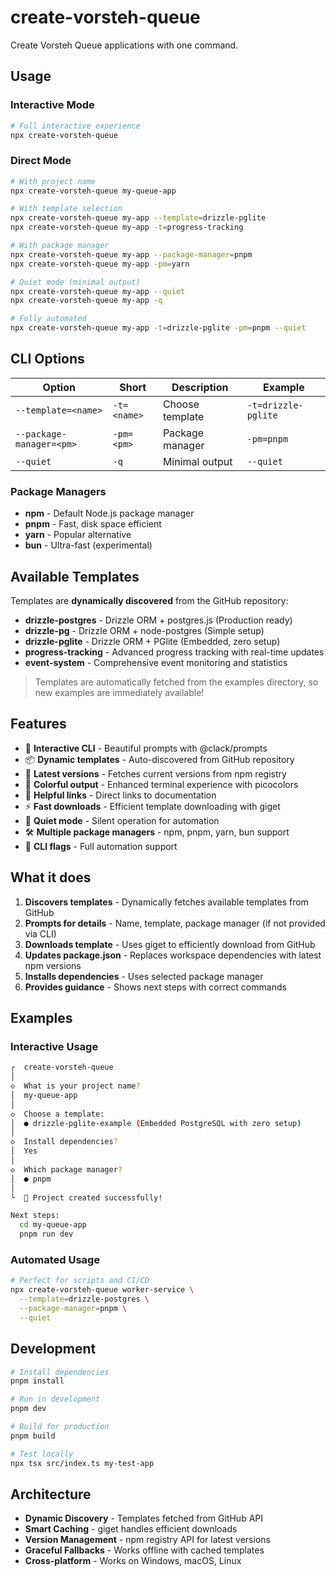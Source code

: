 # create-vorsteh-queue

Create Vorsteh Queue applications with one command.

## Usage

### Interactive Mode

```bash
# Full interactive experience
npx create-vorsteh-queue
```

### Direct Mode

```bash
# With project name
npx create-vorsteh-queue my-queue-app

# With template selection
npx create-vorsteh-queue my-app --template=drizzle-pglite
npx create-vorsteh-queue my-app -t=progress-tracking

# With package manager
npx create-vorsteh-queue my-app --package-manager=pnpm
npx create-vorsteh-queue my-app -pm=yarn

# Quiet mode (minimal output)
npx create-vorsteh-queue my-app --quiet
npx create-vorsteh-queue my-app -q

# Fully automated
npx create-vorsteh-queue my-app -t=drizzle-pglite -pm=pnpm --quiet
```

## CLI Options

| Option                   | Short       | Description     | Example             |
| ------------------------ | ----------- | --------------- | ------------------- |
| `--template=<name>`      | `-t=<name>` | Choose template | `-t=drizzle-pglite` |
| `--package-manager=<pm>` | `-pm=<pm>`  | Package manager | `-pm=pnpm`          |
| `--quiet`                | `-q`        | Minimal output  | `--quiet`           |

### Package Managers

- **npm** - Default Node.js package manager
- **pnpm** - Fast, disk space efficient
- **yarn** - Popular alternative
- **bun** - Ultra-fast (experimental)

## Available Templates

Templates are **dynamically discovered** from the GitHub repository:

- **drizzle-postgres** - Drizzle ORM + postgres.js (Production ready)
- **drizzle-pg** - Drizzle ORM + node-postgres (Simple setup)
- **drizzle-pglite** - Drizzle ORM + PGlite (Embedded, zero setup)
- **progress-tracking** - Advanced progress tracking with real-time updates
- **event-system** - Comprehensive event monitoring and statistics

> Templates are automatically fetched from the examples directory, so new examples are immediately available!

## Features

- 🚀 **Interactive CLI** - Beautiful prompts with @clack/prompts
- 📦 **Dynamic templates** - Auto-discovered from GitHub repository
- 🔄 **Latest versions** - Fetches current versions from npm registry
- 🎨 **Colorful output** - Enhanced terminal experience with picocolors
- 🔗 **Helpful links** - Direct links to documentation
- ⚡ **Fast downloads** - Efficient template downloading with giget
- 🤫 **Quiet mode** - Silent operation for automation
- 🛠️ **Multiple package managers** - npm, pnpm, yarn, bun support
- 🎯 **CLI flags** - Full automation support

## What it does

1. **Discovers templates** - Dynamically fetches available templates from GitHub
2. **Prompts for details** - Name, template, package manager (if not provided via CLI)
3. **Downloads template** - Uses giget to efficiently download from GitHub
4. **Updates package.json** - Replaces workspace dependencies with latest npm versions
5. **Installs dependencies** - Uses selected package manager
6. **Provides guidance** - Shows next steps with correct commands

## Examples

### Interactive Usage

```bash
┌  create-vorsteh-queue
│
◇  What is your project name?
│  my-queue-app
│
◇  Choose a template:
│  ● drizzle-pglite-example (Embedded PostgreSQL with zero setup)
│
◇  Install dependencies?
│  Yes
│
◇  Which package manager?
│  ● pnpm
│
└  🎉 Project created successfully!

Next steps:
  cd my-queue-app
  pnpm run dev
```

### Automated Usage

```bash
# Perfect for scripts and CI/CD
npx create-vorsteh-queue worker-service \
  --template=drizzle-postgres \
  --package-manager=pnpm \
  --quiet
```

## Development

```bash
# Install dependencies
pnpm install

# Run in development
pnpm dev

# Build for production
pnpm build

# Test locally
npx tsx src/index.ts my-test-app
```

## Architecture

- **Dynamic Discovery** - Templates fetched from GitHub API
- **Smart Caching** - giget handles efficient downloads
- **Version Management** - npm registry API for latest versions
- **Graceful Fallbacks** - Works offline with cached templates
- **Cross-platform** - Works on Windows, macOS, Linux
